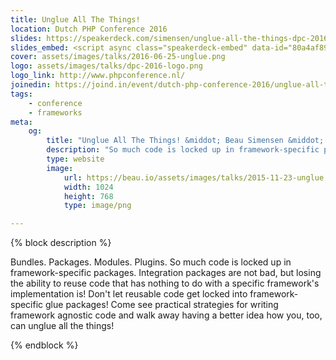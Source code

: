 ```yaml
---
title: Unglue All The Things!
location: Dutch PHP Conference 2016
slides: https://speakerdeck.com/simensen/unglue-all-the-things-dpc-2016
slides_embed: <script async class="speakerdeck-embed" data-id="80a4af8991884d1b9573adf8806895ad" data-ratio="1.33333333333333" src="//speakerdeck.com/assets/embed.js"></script>
cover: assets/images/talks/2016-06-25-unglue.png
logo: assets/images/talks/dpc-2016-logo.png
logo_link: http://www.phpconference.nl/
joinedin: https://joind.in/event/dutch-php-conference-2016/unglue-all-the-things
tags:
    - conference
    - frameworks
meta:
    og:
        title: "Unglue All The Things! &middot; Beau Simensen &middot; Monii"
        description: "So much code is locked up in framework-specific packages."
        type: website
        image:
            url: https://beau.io/assets/images/talks/2015-11-23-unglue.jpg
            width: 1024
            height: 768
            type: image/png

---
```

{% block description %}

Bundles. Packages. Modules. Plugins. So much code is locked up in framework-specific packages. Integration packages are not bad, but losing the ability to reuse code that has nothing to do with a specific framework's implementation is! Don't let reusable code get locked into framework-specific glue packages! Come see practical strategies for writing framework agnostic code and walk away having a better idea how you, too, can unglue all the things!

{% endblock %}
